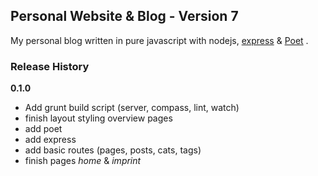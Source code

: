 ## Personal Website & Blog - Version 7

My personal blog written in pure javascript with nodejs, [express](http://expressjs.com/) & [Poet](http://jsantell.github.com/poet/)
.


### Release History

**0.1.0**

* Add grunt build script (server, compass, lint, watch)
* finish layout styling overview pages
* add poet
* add express
* add basic routes (pages, posts, cats, tags)
* finish pages *home* & *imprint*
